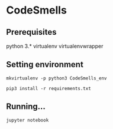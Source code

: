 # CodeSmells

## Prerequisites
python 3.*
virtualenv
virtualenvwrapper

## Setting environment
```mkvirtualenv -p python3 CodeSmells_env```

```pip3 install -r requirements.txt```


## Running...
```jupyter notebook```

